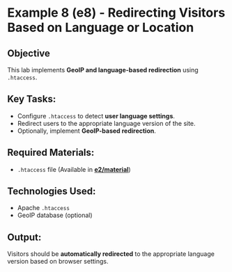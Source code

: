 # Example 8 (e8) - Redirecting Visitors Based on Language or Location

## Objective
This lab implements **GeoIP and language-based redirection** using `.htaccess`.

## Key Tasks:
- Configure `.htaccess` to detect **user language settings**.
- Redirect users to the appropriate language version of the site.
- Optionally, implement **GeoIP-based redirection**.

## Required Materials:
- `.htaccess` file (Available in **[e2/material](../e2/material/)**)

## Technologies Used:
- Apache `.htaccess`
- GeoIP database (optional)

## Output:
Visitors should be **automatically redirected** to the appropriate language version based on browser settings.
